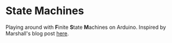 # State Machines
Playing around with **F**inite **S**tate **M**achines on Arduino. Inspired by Marshall's blog post [here](https://github.com/marshalltaylorSFE/state_machines "another state_machines repository").
